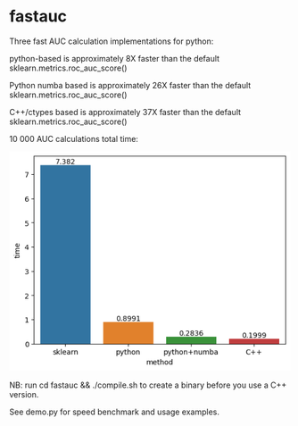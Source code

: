 # fastauc

Three fast AUC calculation implementations for python:

python-based is approximately 8X faster than the default sklearn.metrics.roc_auc_score()

Python numba based is approximately 26X faster than the default sklearn.metrics.roc_auc_score()

C++/ctypes based is approximately 37X faster than the default sklearn.metrics.roc_auc_score()

10 000 AUC calculations total time:

![times](times.png)

NB: run cd fastauc && ./compile.sh to create a binary before you use a C++ version.

See demo.py for speed benchmark and usage examples.